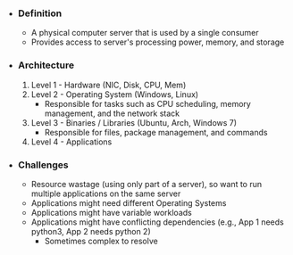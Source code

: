 - ### Definition
	- A physical computer server that is used by a single consumer
	- Provides access to server's processing power, memory, and storage

- ### Architecture
	1. Level 1 - Hardware (NIC, Disk, CPU, Mem)
	2. Level 2 - Operating System (Windows, Linux)
		- Responsible for tasks such as CPU scheduling, memory management, and the network stack
	3. Level 3 - Binaries / Libraries (Ubuntu, Arch, Windows 7)
		- Responsible for files, package management, and commands
	4. Level 4 - Applications

- ### Challenges
	- Resource wastage (using only part of a server), so want to run multiple applications on the same server
	- Applications might need different Operating Systems
	- Applications might have variable workloads
	- Applications might have conflicting dependencies (e.g., App 1 needs python3, App 2 needs python 2)
		- Sometimes complex to resolve